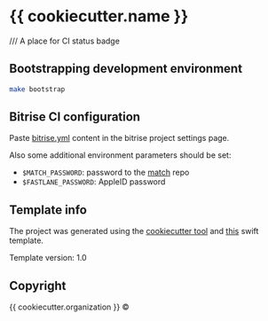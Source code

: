 # {{ cookiecutter.name }}

/// A place for CI status badge

## Bootstrapping development environment
```sh
make bootstrap
```

## Bitrise CI configuration

Paste [bitrise.yml](./fastlane/bitrise.yml) content in the bitrise project settings page.

Also some additional environment parameters should be set:

- `$MATCH_PASSWORD`: password to the [match](https://docs.fastlane.tools/actions/match/) repo
- `$FASTLANE_PASSWORD`: AppleID password

## Template info

The project was generated using the [cookiecutter tool](https://github.com/audreyr/cookiecutter)
and [this](https://github.com/alphatroya/swift-project-template) swift template.

Template version: 1.0

## Copyright

{{ cookiecutter.organization }} ©
